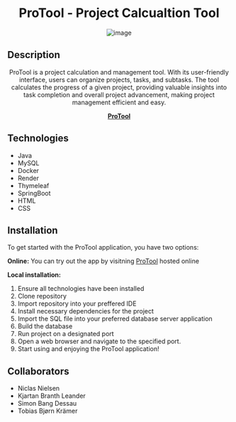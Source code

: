 
<div align="center">

  <h1>ProTool - Project Calcualtion Tool</h1>
  
  ![image](https://github.com/Kaptajnerne/EksamensProjekt/assets/113116068/adef600a-6135-4c1f-8b7b-0d36f33e0063)

</div>

## Description

<p align="center"> 
ProTool is a project calculation and management tool. With its user-friendly interface, users can organize projects, tasks, and subtasks. The tool calculates the progress of a given project, providing valuable insights into task completion and overall project advancement, making project management efficient and easy.

**<div align="center">[ProTool](https://eksamens-projekt-alpha-solutions.onrender.com)</div>**
</p>


## Technologies
- Java
- MySQL
- Docker
- Render
- Thymeleaf
- SpringBoot
- HTML
- CSS

## Installation
To get started with the ProTool application, you have two options:

**Online:** You can try out the app by visitning [ProTool](https://eksamens-projekt-alpha-solutions.onrender.com) hosted online

**Local installation:**
1. Ensure all technologies have been installed
2. Clone repository
3. Import repository into your preffered IDE
4. Install necessary dependencies for the project
5. Import the SQL file into your preferred database server application
6. Build the database
7. Run project on a designated port
8. Open a web browser and navigate to the specified port.
9. Start using and enjoying the ProTool application!


## Collaborators
- Niclas Nielsen
- Kjartan Branth Leander
- Simon Bang Dessau
- Tobias Bjørn Krämer

